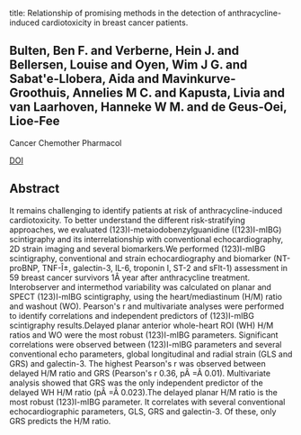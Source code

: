 title: Relationship of promising methods in the detection of anthracycline-induced cardiotoxicity in breast cancer patients.

## Bulten, Ben F. and Verberne, Hein J. and Bellersen, Louise and Oyen, Wim J G. and Sabat'e-Llobera, Aida and Mavinkurve-Groothuis, Annelies M C. and Kapusta, Livia and van Laarhoven, Hanneke W M. and de Geus-Oei, Lioe-Fee
Cancer Chemother Pharmacol

<a href="https://doi.org/10.1007/s00280-015-2874-9">DOI</a>

## Abstract
It remains challenging to identify patients at risk of anthracycline-induced cardiotoxicity. To better understand the different risk-stratifying approaches, we evaluated (123)I-metaiodobenzylguanidine ((123)I-mIBG) scintigraphy and its interrelationship with conventional echocardiography, 2D strain imaging and several biomarkers.We performed (123)I-mIBG scintigraphy, conventional and strain echocardiography and biomarker (NT-proBNP, TNF-Î±, galectin-3, IL-6, troponin I, ST-2 and sFlt-1) assessment in 59 breast cancer survivors 1Â year after anthracycline treatment. Interobserver and intermethod variability was calculated on planar and SPECT (123)I-mIBG scintigraphy, using the heart/mediastinum (H/M) ratio and washout (WO). Pearson's r and multivariate analyses were performed to identify correlations and independent predictors of (123)I-mIBG scintigraphy results.Delayed planar anterior whole-heart ROI (WH) H/M ratios and WO were the most robust (123)I-mIBG parameters. Significant correlations were observed between (123)I-mIBG parameters and several conventional echo parameters, global longitudinal and radial strain (GLS and GRS) and galectin-3. The highest Pearson's r was observed between delayed H/M ratio and GRS (Pearson's r 0.36, pÂ =Â 0.01). Multivariate analysis showed that GRS was the only independent predictor of the delayed WH H/M ratio (pÂ =Â 0.023).The delayed planar H/M ratio is the most robust (123)I-mIBG parameter. It correlates with several conventional echocardiographic parameters, GLS, GRS and galectin-3. Of these, only GRS predicts the H/M ratio.


